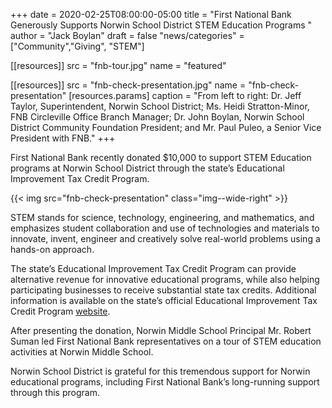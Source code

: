 +++
date = 2020-02-25T08:00:00-05:00
title = "First National Bank Generously Supports Norwin School District STEM Education Programs "
author = "Jack Boylan"
draft = false
"news/categories" = ["Community","Giving", "STEM"]

[[resources]]
  src  = "fnb-tour.jpg"
  name = "featured"

[[resources]]
  src = "fnb-check-presentation.jpg"
  name = "fnb-check-presentation"
  [resources.params]
    caption = "From left to right: Dr. Jeff Taylor, Superintendent, Norwin School District; Ms. Heidi Stratton-Minor, FNB Circleville Office Branch Manager; Dr. John Boylan, Norwin School District Community Foundation President; and Mr. Paul Puleo, a Senior Vice President with FNB."
+++

First National Bank recently donated $10,000 to support STEM Education programs at Norwin School District through the state’s Educational Improvement Tax Credit Program.<!--more-->

{{< img src="fnb-check-presentation" class="img--wide-right" >}}

STEM stands for science, technology, engineering, and mathematics, and emphasizes student collaboration and use of technologies and materials to innovate, invent, engineer and creatively solve real-world problems using a hands-on approach.

The state’s Educational Improvement Tax Credit Program can provide alternative revenue for innovative educational programs, while also helping participating businesses to receive substantial state tax credits. Additional information is available on the state’s official Educational Improvement Tax Credit Program [website](https://dced.pa.gov/programs/educational-improvement-tax-credit-program-eitc/).

After presenting the donation, Norwin Middle School Principal Mr. Robert Suman led First National Bank representatives on a tour of STEM education activities at Norwin Middle School.

Norwin School District is grateful for this tremendous support for Norwin educational programs, including First National Bank’s long-running support through this program.

